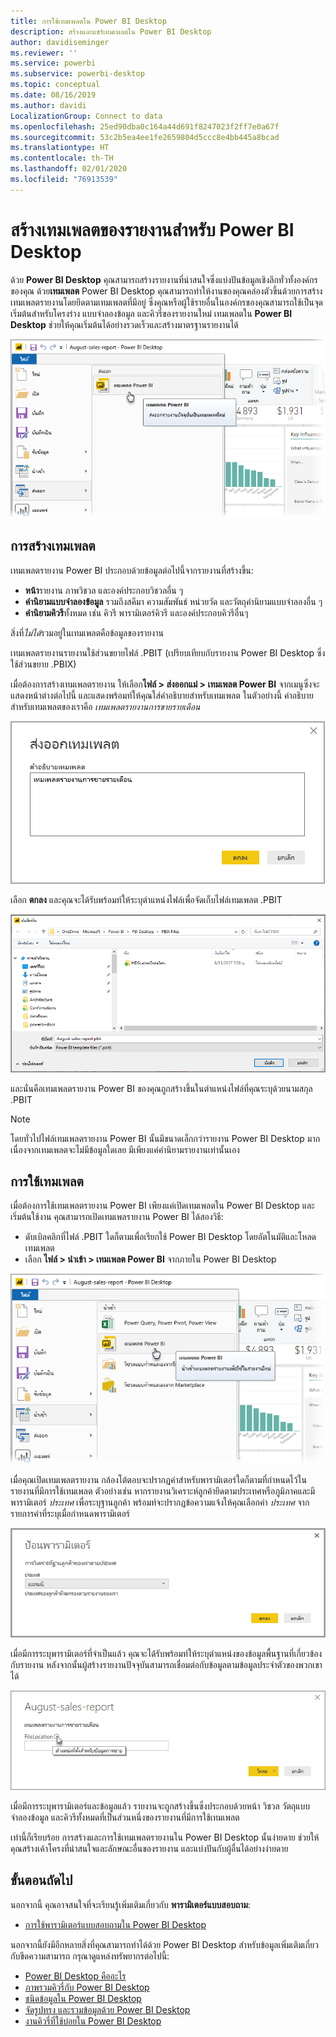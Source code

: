 ```yaml
---
title: การใช้เทมเพลตใน Power BI Desktop
description: สร้างและแชร์เทมเพลตใน Power BI Desktop
author: davidiseminger
ms.reviewer: ''
ms.service: powerbi
ms.subservice: powerbi-desktop
ms.topic: conceptual
ms.date: 08/16/2019
ms.author: davidi
LocalizationGroup: Connect to data
ms.openlocfilehash: 25ed90dba0c164a44d691f8247023f2ff7e0a67f
ms.sourcegitcommit: 53c2b5ea4ee1fe2659804d5ccc8e4bb445a8bcad
ms.translationtype: HT
ms.contentlocale: th-TH
ms.lasthandoff: 02/01/2020
ms.locfileid: "76913539"
---
```

# <a name="create-report-templates-for-power-bi-desktop"></a>สร้างเทมเพลตของรายงานสำหรับ Power BI Desktop

ด้วย **Power BI Desktop** คุณสามารถสร้างรายงานที่น่าสนใจซึ่งแบ่งปันข้อมูลเชิงลึกทั่วทั้งองค์กรของคุณ ด้วย**เทมเพลต** Power BI Desktop คุณสามารถทำให้งานของคุณคล่องตัวขึ้นด้วยการสร้างเทมเพลตรายงานโดยยึดตามเทมเพลตที่มีอยู่ ซึ่งคุณหรือผู้ใช้รายอื่นในองค์กรของคุณสามารถใช้เป็นจุดเริ่มต้นสำหรับโครงร่าง แบบจำลองข้อมูล และคิวรี่ของรายงานใหม่ เทมเพลตใน **Power BI Desktop** ช่วยให้คุณเริ่มต้นได้อย่างรวดเร็วและสร้างมาตรฐานรายงานได้

![ส่งออกรายงานเป็นเทมเพลต](media/desktop-templates/desktop-templates-01.png)

## <a name="creating-templates"></a>การสร้างเทมเพลต

เทมเพลตรายงาน Power BI ประกอบด้วยข้อมูลต่อไปนี้จากรายงานที่สร้างขึ้น:

* **หน้า**รายงาน ภาพวิชวล และองค์ประกอบวิชวลอื่น ๆ
* **คำนิยามแบบจำลองข้อมูล** รวมถึงสคีมา ความสัมพันธ์ หน่วยวัด และวัตถุคำนิยามแบบจำลองอื่น ๆ
* **คำนิยามคิวรี**ทั้งหมด เช่น คิวรี พารามิเตอร์คิวรี และองค์ประกอบคิวรีอื่นๆ

สิ่งที่*ไม่ได้*รวมอยู่ในเทมเพลตคือข้อมูลของรายงาน 

เทมเพลตรายงานรายงานใช้ส่วนขยายไฟล์ .PBIT (เปรียบเทียบกับรายงาน Power BI Desktop ซึ่งใช้ส่วนขยาย .PBIX) 

เมื่อต้องการสร้างเทมเพลตรายงาน ให้เลือก**ไฟล์ > ส่งออกแม่ > เทมเพลต Power BI** จากเมนูซึ่งจะแสดงหน้าต่างต่อไปนี้ และแสดงพร้อมท์ให้คุณใส่คำอธิบายสำหรับเทมเพลต ในตัวอย่างนี้ คำอธิบายสำหรับเทมเพลตของเราคือ *เทมเพลตรายงานการขายรายเดือน*

![ส่งออกกล่องโต้ตอบคำอธิบายเทมเพลต](media/desktop-templates/desktop-templates-02.png)

เลือก **ตกลง** และคุณจะได้รับพร้อมท์ให้ระบุตำแหน่งไฟล์เพื่อจัดเก็บไฟล์เทมเพลต .PBIT

![ตำแหน่งที่ตั้งเทมเพลต](media/desktop-templates/desktop-templates-03.png)

และนั่นคือเทมเพลตรายงาน Power BI ของคุณถูกสร้างขึ้นในตำแหน่งไฟล์ที่คุณระบุด้วยนามสกุล .PBIT

> [!NOTE]
> โดยทั่วไปไฟล์เทมเพลตรายงาน Power BI นั้นมีขนาดเล็กกว่ารายงาน Power BI Desktop มากเนื่องจากเทมเพลตจะไม่มีข้อมูลใดเลย มีเพียงแค่คำนิยามรายงานเท่านั้นเอง 

## <a name="using-templates"></a>การใช้เทมเพลต

เมื่อต้องการใช้เทมเพลตรายงาน Power BI เพียงแค่เปิดเทมเพลตใน Power BI Desktop และเริ่มต้นใช้งาน คุณสามารถเปิดเทมเพลรายงาน Power BI ได้สองวิธี:

* ดับเบิลคลิกที่ไฟล์ .PBIT ใดก็ตามเพื่อเรียกใช้ Power BI Desktop โดยอัตโนมัติและโหลดเทมเพลต
* เลือก **ไฟล์ > นำเข้า > เทมเพลต Power BI** จากภายใน Power BI Desktop

![นำเข้าเทมเพลต](media/desktop-templates/desktop-templates-04.png)

เมื่อคุณเปิดเทมเพลตรายงาน กล้องโต้ตอบจะปรากฏค่าสำหรับพารามิเตอร์ใดก็ตามที่กำหนดไว้ในรายงานที่มีการใช้เทมเพลต ตัวอย่างเช่น หากรายงานวิเคราะห์ลูกค้ายึดตามประเทศหรือภูมิภาคและมีพารามิเตอร์ *ประเทศ* เพื่อระบุฐานลูกค้า พร้อมท์จะปรากฏข้อความแจ้งให้คุณเลือกค่า *ประเทศ* จากรายการค่าที่ระบุเมื่อกำหนดพารามิเตอร์ 

![ระบุพารามิเตอร์สำหรับเทมเพลต](media/desktop-templates/desktop-templates-05a.png)

เมื่อมีการระบุพารามิเตอร์ที่จำเป็นแล้ว คุณจะได้รับพร้อมท์ให้ระบุตำแหน่งของข้อมูลพื้นฐานที่เกี่ยวข้องกับรายงาน หลังจากนั้นผู้สร้างรายงานปัจจุบันสามารถเชื่อมต่อกับข้อมูลตามข้อมูลประจำตัวของพวกเขาได้

![ระบุตำแหน่งที่ตั้งข้อมูลสำหรับเทมเพลต](media/desktop-templates/desktop-templates-05.png)

เมื่อมีการระบุพารามิเตอร์และข้อมูลแล้ว รายงานจะถูกสร้างขึ้นซึ่งประกอบด้วยหน้า วิชวล วัตถุแบบจำลองข้อมูล และคิวรีทั้งหมดที่เป็นส่วนหนึ่งของรายงานที่มีการใช้เทมเพลต 

เท่านี้ก็เรียบร้อย การสร้างและการใช้เทมเพลตรายงานใน Power BI Desktop นั้นง่ายดาย ช่วยให้คุณสร้างเค้าโครงที่น่าสนใจและลักษณะอื่นของรายงาน และแบ่งปันกับผู้อื่นได้อย่างง่ายดาย

## <a name="next-steps"></a>ขั้นตอนถัดไป
นอกจากนี้ คุณอาจสนใจที่จะเรียนรู้เพิ่มเติมเกี่ยวกับ **พารามิเตอร์แบบสอบถาม**:
* [การใช้พารามิเตอร์แบบสอบถามใน Power BI Desktop](https://docs.microsoft.com/power-query/power-query-query-parameters)

นอกจากนี้ยังมีอีกหลายสิ่งที่คุณสามารถทำได้ด้วย Power BI Desktop สำหรับข้อมูลเพิ่มเติมเกี่ยวกับขีดความสามารถ กรุณาดูแหล่งทรัพยากรต่อไปนี้:

* [Power BI Desktop คืออะไร](desktop-what-is-desktop.md)
* [ภาพรวมคิวรี่กับ Power BI Desktop](desktop-query-overview.md)
* [ชนิดข้อมูลใน Power BI Desktop](desktop-data-types.md)
* [จัดรูปทรง และรวมข้อมูลด้วย Power BI Desktop](desktop-shape-and-combine-data.md)
* [งานคิวรี่ที่ใช้บ่อยใน Power BI Desktop](desktop-common-query-tasks.md)    
